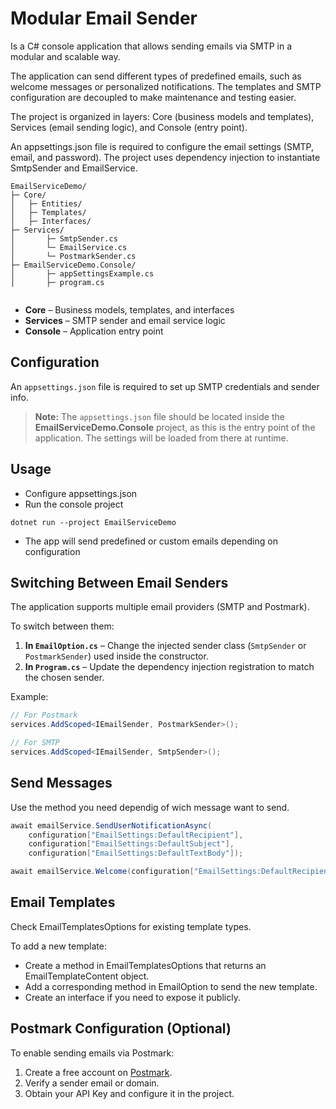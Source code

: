 
# Modular Email Sender

Is a C# console application that allows sending emails via SMTP in a modular and scalable way.

The application can send different types of predefined emails, such as welcome messages or personalized notifications. The templates and SMTP configuration are decoupled to make maintenance and testing easier.

The project is organized in layers: Core (business models and templates), Services (email sending logic), and Console (entry point).

An appsettings.json file is required to configure the email settings (SMTP, email, and password). The project uses dependency injection to instantiate SmtpSender and EmailService.

```
EmailServiceDemo/
├─ Core/
│   ├─ Entities/
│   ├─ Templates/
│   ├─ Interfaces/
├─ Services/
│       ├─ SmtpSender.cs 
│       └─ EmailService.cs
│       └─ PostmarkSender.cs
├─ EmailServiceDemo.Console/
│       ├─ appSettingsExample.cs
│       ├─ program.cs


```


- **Core** – Business models, templates, and interfaces  
- **Services** – SMTP sender and email service logic  
- **Console** – Application entry point  

## Configuration

An `appsettings.json` file is required to set up SMTP credentials and sender info.  

> **Note:** The `appsettings.json` file should be located inside the **EmailServiceDemo.Console** project, as this is the entry point of the application. The settings will be loaded from there at runtime.


## Usage

- Configure appsettings.json
- Run the console project
  
```
dotnet run --project EmailServiceDemo
```
- The app will send predefined or custom emails depending on configuration


## Switching Between Email Senders

The application supports multiple email providers (SMTP and Postmark).

To switch between them:

1. **In `EmailOption.cs`** – Change the injected sender class (`SmtpSender` or `PostmarkSender`) used inside the constructor.
2. **In `Program.cs`** – Update the dependency injection registration to match the chosen sender.

Example:
```csharp
// For Postmark
services.AddScoped<IEmailSender, PostmarkSender>();

// For SMTP
services.AddScoped<IEmailSender, SmtpSender>();
```

## Send Messages

Use the method you need dependig of wich message want to send.

```c#
await emailService.SendUserNotificationAsync(
    configuration["EmailSettings:DefaultRecipient"],
    configuration["EmailSettings:DefaultSubject"],
    configuration["EmailSettings:DefaultTextBody"]);

await emailService.Welcome(configuration["EmailSettings:DefaultRecipient"]);

```

## Email Templates

Check EmailTemplatesOptions for existing template types.

To add a new template:

- Create a method in EmailTemplatesOptions that returns an EmailTemplateContent object.
- Add a corresponding method in EmailOption to send the new template.
- Create an interface if you need to expose it publicly.


## Postmark Configuration (Optional)

To enable sending emails via Postmark:

1. Create a free account on <a href="https://postmarkapp.com/" target="_blank">Postmark</a>.
2. Verify a sender email or domain.
3. Obtain your API Key and configure it in the project.

